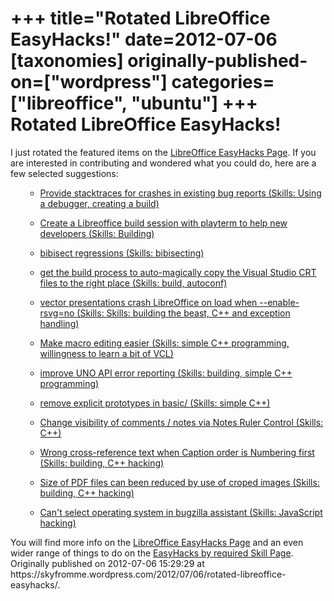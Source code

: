 +++
title="Rotated LibreOffice EasyHacks!"
date=2012-07-06
[taxonomies]
originally-published-on=["wordpress"]
categories=["libreoffice", "ubuntu"]
+++
Rotated LibreOffice EasyHacks!
==============================

I just rotated the featured items on the <a href="http://wiki.documentfoundation.org/Development/Easy_Hacks" rel="nofollow">LibreOffice EasyHacks Page</a>. If you are interested in contributing and wondered what you could do, here are a few selected suggestions:
<ul>
<ul>
	<li><a href="https://bugs.freedesktop.org/buglist.cgi?bug_id=47652" rel="nofollow">Provide stacktraces for crashes in existing bug reports (Skills: Using a debugger, creating a build)
</a></li>
</ul>
</ul>
<ul>
<ul>
	<li><a href="https://bugs.freedesktop.org/buglist.cgi?bug_id=41291" rel="nofollow">Create a Libreoffice build session with playterm to help new developers (Skills: Building)</a></li>
</ul>
</ul>
<ul>
<ul>
	<li><a href="https://bugs.freedesktop.org/buglist.cgi?bug_id=46504" rel="nofollow">bibisect regressions (Skills: bibisecting)</a></li>
</ul>
</ul>
<ul>
<ul>
	<li><a href="https://bugs.freedesktop.org/buglist.cgi?bug_id=42974" rel="nofollow">get the build process to auto-magically copy the Visual Studio CRT files to the right place (Skills: build, autoconf)</a></li>
</ul>
</ul>
<ul>
<ul>
	<li><a href="https://bugs.freedesktop.org/buglist.cgi?bug_id=51694" rel="nofollow">vector presentations crash LibreOffice on load when --enable-rsvg=no (Skills: Skills: building the beast, C++ and exception handling)</a></li>
</ul>
</ul>
<ul>
<ul>
	<li><a href="https://bugs.freedesktop.org/buglist.cgi?bug_id=38889" rel="nofollow">Make macro editing easier (Skills: simple C++ programming, willingness to learn a bit of VCL)</a></li>
</ul>
</ul>
<ul>
<ul>
	<li><a href="https://bugs.freedesktop.org/buglist.cgi?bug_id=42982" rel="nofollow">improve UNO API error reporting (Skills: building, simple C++ programming)</a></li>
</ul>
</ul>
<ul>
<ul>
	<li><a href="https://bugs.freedesktop.org/buglist.cgi?bug_id=48257" rel="nofollow">remove explicit prototypes in basic/ (Skills: simple C++)</a></li>
</ul>
</ul>
<ul>
<ul>
	<li><a href="https://bugs.freedesktop.org/buglist.cgi?bug_id=38246" rel="nofollow">Change visibility of comments / notes via Notes Ruler Control (Skills: C++)</a></li>
</ul>
</ul>
<ul>
<ul>
	<li><a href="https://bugs.freedesktop.org/buglist.cgi?bug_id=50801" rel="nofollow">Wrong cross-reference text when Caption order is Numbering first (Skills: building, C++ hacking)</a></li>
</ul>
</ul>
<ul>
<ul>
	<li><a href="https://bugs.freedesktop.org/buglist.cgi?bug_id=45168" rel="nofollow">Size of PDF files can been reduced by use of croped images (Skills: building, C++ hacking)</a></li>
</ul>
</ul>
<ul>
<ul>
	<li><a href="https://bugs.freedesktop.org/buglist.cgi?bug_id=41256" rel="nofollow">Can't select operating system in bugzilla assistant (Skills: JavaScript hacking)</a></li>
</ul>
</ul>
You will find more info on the <a href="http://wiki.documentfoundation.org/Development/Easy_Hacks" rel="nofollow">LibreOffice EasyHacks Page</a> and an even wider range of things to do on the <a href="http://wiki.documentfoundation.org/Development/Easy_Hacks_by_required_Skill" rel="nofollow">EasyHacks by required Skill Page</a>.
Originally published on 2012-07-06 15:29:29 at https://skyfromme.wordpress.com/2012/07/06/rotated-libreoffice-easyhacks/.
